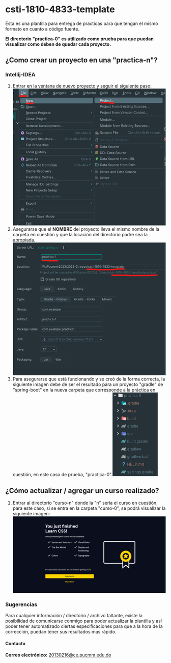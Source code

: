 # csti-1810-4833-template
Esta es una plantilla para entrega de practicas para que tengan el mismo formato en cuanto a código fuente.

**El directorio "practica-0" es utilizado como prueba para que puedan visualizar como deben de quedar cada proyecto.**

## ¿Como crear un proyecto en una "practica-n"?
### Intellij-IDEA
1. Entrar en la ventana de nuevo proyecto y seguir el siguiente paso: ![new_project_1](./resources/new_project_1.png)
2. Asegurarse que el **NOMBRE** del proyecto lleva el mismo nombre de la carpeta en cuestión y que la locación del directorio padre sea la apropiada.![new_project_2](./resources/new_project_2.png)
3. Para asegurarse que está funcionando y se creó de la forma correcta, la siguiente imagen debe de ser el resultado para un proyecto "gradle" de "spring-boot" en la nueva carpeta que corresponde a la práctica en cuestión, en este caso de prueba, "practica-0".![new_project_3](./resources/new_project_3.png)

## ¿Cómo actualizar / agregar un curso realizado?
1. Entrar al directorio "curso-n" donde la "n" sería el curso en cuestión, para este caso, si se entra en la carpeta "curso-0", se podrá visualizar la siguiente imagen:![course_0](./resources/course_0.png)

### Sugerencias
Para cualquier información / directorio / archivo faltante, existe la posibilidad de comunicarse conmigo para poder actualizar la plantilla y así poder tener automatizado ciertas especificaciones para que a la hora de la corrección, puedan tener sus resultados mas rápido.

#### Contacto
**Correo electrónico:** 20130216@ce.pucmm.edu.do
